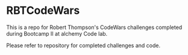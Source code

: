 # RBTCodeWars

This is a repo for Robert Thompson's CodeWars challenges completed during Bootcamp II at alchemy Code lab.

Please refer to repository for completed challenges and code.